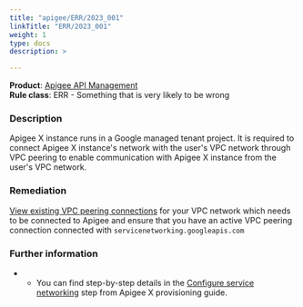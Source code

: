 ```yaml
---
title: "apigee/ERR/2023_001"
linkTitle: "ERR/2023_001"
weight: 1
type: docs
description: >

---
```


**Product**: [Apigee API Management](https://cloud.google.com/apigee)\
**Rule class**: ERR - Something that is very likely to be wrong


### Description

Apigee X instance runs in a Google managed tenant project. It is required
to connect Apigee X instance's network with the user's VPC network through
VPC peering to enable communication with Apigee X instance from the user's
VPC network.


### Remediation

[View existing VPC peering connections](https://cloud.google.com/vpc/docs/using-vpc-peering#list-peer-connections)
for your VPC network which needs to be connected to Apigee and ensure that you have an active VPC peering connection
connected with `servicenetworking.googleapis.com`


### Further information

- - You can find step-by-step details in the [Configure service networking](https://cloud.google.com/apigee/docs/api-platform/get-started/install-cli#service-networking) step from Apigee X provisioning guide.

